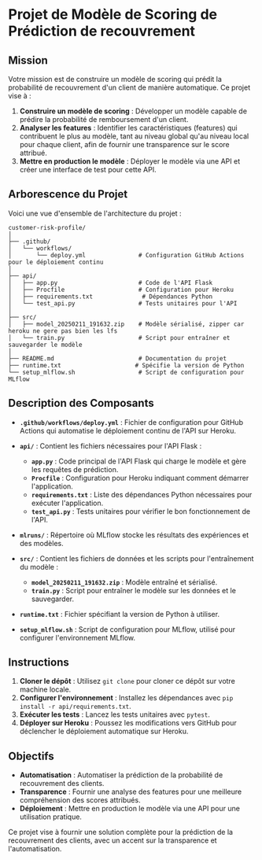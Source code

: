 # Projet de Modèle de Scoring de Prédiction de recouvrement
## Mission

Votre mission est de construire un modèle de scoring qui prédit la probabilité de recouvrement d'un client de manière automatique. Ce projet vise à :

1. **Construire un modèle de scoring** : Développer un modèle capable de prédire la probabilité de remboursement d'un client.
2. **Analyser les features** : Identifier les caractéristiques (features) qui contribuent le plus au modèle, tant au niveau global qu'au niveau local pour chaque client, afin de fournir une transparence sur le score attribué.
3. **Mettre en production le modèle** : Déployer le modèle via une API et créer une interface de test pour cette API.

## Arborescence du Projet

Voici une vue d'ensemble de l'architecture du projet :

```
customer-risk-profile/
│
├── .github/
│   └── workflows/
│       └── deploy.yml               # Configuration GitHub Actions pour le déploiement continu
│
├── api/
│   ├── app.py                       # Code de l'API Flask
│   ├── Procfile                     # Configuration pour Heroku
│   ├── requirements.txt              # Dépendances Python
│   └── test_api.py                  # Tests unitaires pour l'API
│
├── src/
│   ├── model_20250211_191632.zip    # Modèle sérialisé, zipper car heroku ne gere pas bien les lfs
│   └── train.py                     # Script pour entraîner et sauvegarder le modèle
│
├── README.md                        # Documentation du projet
├── runtime.txt                     # Spécifie la version de Python
└── setup_mlflow.sh                  # Script de configuration pour MLflow
```

## Description des Composants

- **`.github/workflows/deploy.yml`** : Fichier de configuration pour GitHub Actions qui automatise le déploiement continu de l'API sur Heroku.

- **`api/`** : Contient les fichiers nécessaires pour l'API Flask :
  - **`app.py`** : Code principal de l'API Flask qui charge le modèle et gère les requêtes de prédiction.
  - **`Procfile`** : Configuration pour Heroku indiquant comment démarrer l'application.
  - **`requirements.txt`** : Liste des dépendances Python nécessaires pour exécuter l'application.
  - **`test_api.py`** : Tests unitaires pour vérifier le bon fonctionnement de l'API.

- **`mlruns/`** : Répertoire où MLflow stocke les résultats des expériences et des modèles.

- **`src/`** : Contient les fichiers de données et les scripts pour l'entraînement du modèle :
  - **`model_20250211_191632.zip`** : Modèle entraîné et sérialisé.
  - **`train.py`** : Script pour entraîner le modèle sur les données et le sauvegarder.

- **`runtime.txt`** : Fichier spécifiant la version de Python à utiliser.

- **`setup_mlflow.sh`** : Script de configuration pour MLflow, utilisé pour configurer l'environnement MLflow.

## Instructions

1. **Cloner le dépôt** : Utilisez `git clone` pour cloner ce dépôt sur votre machine locale.
2. **Configurer l'environnement** : Installez les dépendances avec `pip install -r api/requirements.txt`.
3. **Exécuter les tests** : Lancez les tests unitaires avec `pytest`.
4. **Déployer sur Heroku** : Poussez les modifications vers GitHub pour déclencher le déploiement automatique sur Heroku.

## Objectifs

- **Automatisation** : Automatiser la prédiction de la probabilité de recouvrement des clients.
- **Transparence** : Fournir une analyse des features pour une meilleure compréhension des scores attribués.
- **Déploiement** : Mettre en production le modèle via une API pour une utilisation pratique.

Ce projet vise à fournir une solution complète pour la prédiction de la recouvrement des clients, avec un accent sur la transparence et l'automatisation.

